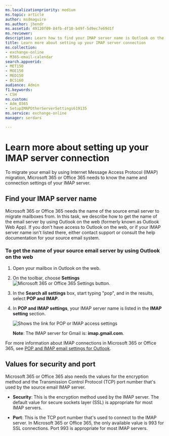 ```yaml
---
ms.localizationpriority: medium
ms.topic: article
author: msdmaguire
ms.author: jhendr
ms.assetid: 49120f09-84fb-4f10-b49f-5d9ec7e69d1f
ms.reviewer: 
description: Learn how to find your IMAP server name is Outlook on the web (Outlook Web App).
title: Learn more about setting up your IMAP server connection
ms.collection: 
- exchange-online
- M365-email-calendar
search.appverid:
- MET150
- MOE150
- MED150
- BCS160
audience: Admin
f1.keywords:
- CSH
ms.custom: 
- Adm_O365
- SetupIMAPOtherServerSettings619135
ms.service: exchange-online
manager: serdars

---
```


# Learn more about setting up your IMAP server connection

To migrate your email by using Internet Message Access Protocol (IMAP) migration, Microsoft 365 or Office 365 needs to know the name and connection settings of your IMAP server.

## Find your IMAP server name

Microsoft 365 or Office 365 needs the name of the source email server to migrate mailboxes from. In this task, we describe how to get the name of the email server by using Outlook on the web (formerly known as Outlook Web App). If you don't have access to Outlook on the web, or if your IMAP server name isn't listed there, either contact support or consult the help documentation for your source email system.

### To get the name of your source email server by using Outlook on the web

1. Open your mailbox in Outlook on the web.

2. On the toolbar, choose **Settings** ![Microsoft 365 or Office 365 Settings button](../media/a9a59c0f-2e67-4cbf-9438-af273b0d552b.png).

3. In the **Search all settings** box, start typing "pop", and in the results, select **POP and IMAP**.

4. In **POP and IMAP settings**, your IMAP server name is listed in the **IMAP setting** section.

   ![Shows the link for POP or IMAP access settings](../media/fa54c636-4fd3-4fcd-add3-4e7c69072493.png)

   **Note**: The IMAP server for Gmail is: **imap.gmail.com**.

For more information about IMAP connections in Microsoft 365 or Office 365, see [POP and IMAP email settings for Outlook](https://support.microsoft.com/office/8361e398-8af4-4e97-b147-6c6c4ac95353).

## Values for security and port

Microsoft 365 or Office 365 also needs the values for the encryption method and the Transmission Control Protocol (TCP) port number that's used by the source email IMAP server.

- **Security**: This is the encryption method used by the IMAP server. The default value for secure sockets layer (SSL) is appropriate for most IMAP servers.

- **Port**: This is the TCP port number that's used to connect to the IMAP server. In Microsoft 365 or Office 365, the only available value is 993 for SSL connections. Port 993 is appropriate for most IMAP servers.

